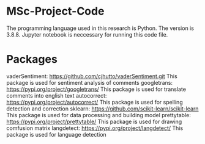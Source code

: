 # MSc-Project-Code
The programming language used in this research is Python. The version is 3.8.8. Jupyter notebook is neccessary for running this code file.
# Packages
vaderSentiment: https://github.com/cjhutto/vaderSentiment.git
This package is used for sentiment analysis of comments
googletrans: https://pypi.org/project/googletrans/
This package is used for translate comments into english text
autocorrect: https://pypi.org/project/autocorrect/
This package is used for spelling detection and correction
sklearn: https://github.com/scikit-learn/scikit-learn
This package is used for data processing and building model
prettytable: https://pypi.org/project/prettytable/
This package is used for drawing comfusion matrix
langdetect: https://pypi.org/project/langdetect/
This package is used for language detection
